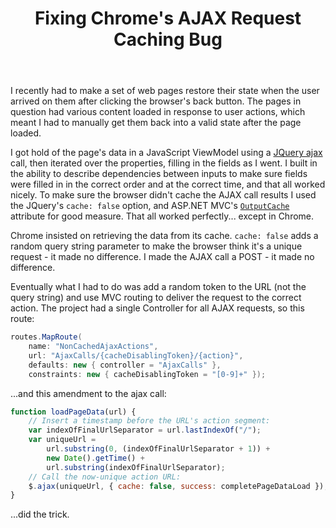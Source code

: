 ﻿---
layout: post
title: Fixing Chrome's AJAX Request Caching Bug
excerpt: I recently had to make a set of web pages restore their state when the user arrived on them after clicking the browser's back button. I used JQuery's ajax function to get the data, but even with JQuery's cache&#58; false setting and MVC's OutputCache attribute, Chrome insisted on retrieving it from its cache. Here's how I solved the problem.
tags: [JavaScript, JQuery, Ajax]
---

I recently had to make a set of web pages restore their state when the user arrived on them after 
clicking the browser's back button. The pages in question had various content loaded in response to 
user actions, which meant I had to manually get them back into a valid state after the page loaded.

I got hold of the page's data in a JavaScript ViewModel using a 
[JQuery ajax](https://api.jquery.com/jQuery.ajax) call, then iterated over the properties, filling 
in the fields as I went. I built in the ability to describe dependencies between inputs to make sure 
fields were filled in in the correct order and at the correct time, and that all worked nicely. To 
make sure the browser didn't cache the AJAX call results I used the JQuery's `cache: false` option, 
and ASP.NET MVC's [`OutputCache`](https://msdn.microsoft.com/en-us/library/system.web.mvc.outputcacheattribute%28v=vs.108%29.aspx) 
attribute for good measure. That all worked perfectly... except in Chrome.

Chrome insisted on retrieving the data from its cache. `cache: false` adds a random query string 
parameter to make the browser think it's a unique request - it made no difference. I made the AJAX 
call a POST - it made no difference.

Eventually what I had to do was add a random token to the URL (not the query string) and use MVC 
routing to deliver the request to the correct action. The project had a single Controller for all 
AJAX requests, so this route:

```csharp
routes.MapRoute(
    name: "NonCachedAjaxActions",
    url: "AjaxCalls/{cacheDisablingToken}/{action}",
    defaults: new { controller = "AjaxCalls" },
    constraints: new { cacheDisablingToken = "[0-9]+" });
```

...and this amendment to the ajax call:

```js
function loadPageData(url) {
    // Insert a timestamp before the URL's action segment:
    var indexOfFinalUrlSeparator = url.lastIndexOf("/");
    var uniqueUrl =
        url.substring(0, (indexOfFinalUrlSeparator + 1)) +
        new Date().getTime() + 
        url.substring(indexOfFinalUrlSeparator);
    // Call the now-unique action URL:
    $.ajax(uniqueUrl, { cache: false, success: completePageDataLoad });
}
```

...did the trick.